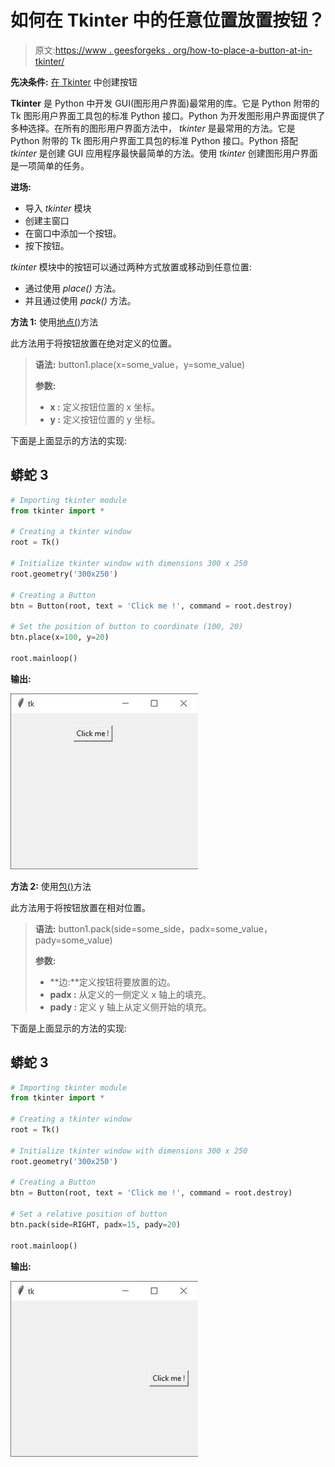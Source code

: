 # 如何在 Tkinter 中的任意位置放置按钮？

> 原文:[https://www . geesforgeks . org/how-to-place-a-button-at-in-tkinter/](https://www.geeksforgeeks.org/how-to-place-a-button-at-any-position-in-tkinter/)

**先决条件:** [在 Tkinter](https://www.geeksforgeeks.org/python-creating-a-button-in-tkinter/) 中创建按钮

**Tkinter** 是 Python 中开发 GUI(图形用户界面)最常用的库。它是 Python 附带的 Tk 图形用户界面工具包的标准 Python 接口。Python 为开发图形用户界面提供了多种选择。在所有的图形用户界面方法中， *tkinter* 是最常用的方法。它是 Python 附带的 Tk 图形用户界面工具包的标准 Python 接口。Python 搭配 *tkinter* 是创建 GUI 应用程序最快最简单的方法。使用 *tkinter* 创建图形用户界面是一项简单的任务。

**进场:**

*   导入 *tkinter* 模块
*   创建主窗口
*   在窗口中添加一个按钮。
*   按下按钮。

*tkinter* 模块中的按钮可以通过两种方式放置或移动到任意位置:

*   通过使用 *place()* 方法。
*   并且通过使用 *pack()* 方法。

**方法 1:** 使用[地点()](https://www.geeksforgeeks.org/python-place-method-in-tkinter/)方法

此方法用于将按钮放置在绝对定义的位置。

> **语法:** button1.place(x=some_value，y=some_value)
> 
> **参数:**
> 
> *   **x :** 定义按钮位置的 x 坐标。
> *   **y :** 定义按钮位置的 y 坐标。

下面是上面显示的方法的实现:

## 蟒蛇 3

```py
# Importing tkinter module 
from tkinter import *        

# Creating a tkinter window
root = Tk() 

# Initialize tkinter window with dimensions 300 x 250             
root.geometry('300x250')     

# Creating a Button
btn = Button(root, text = 'Click me !', command = root.destroy)

# Set the position of button to coordinate (100, 20)
btn.place(x=100, y=20)

root.mainloop()
```

**输出:**

![](img/0f32863e9eed1c6069eae645e8871463.png)

**方法 2:** 使用[包()](https://www.geeksforgeeks.org/python-pack-method-in-tkinter/)方法

此方法用于将按钮放置在相对位置。

> **语法:** button1.pack(side=some_side，padx=some_value，pady=some_value)
> 
> **参数:**
> 
> *   **边:**定义按钮将要放置的边。
> *   **padx :** 从定义的一侧定义 x 轴上的填充。
> *   **pady :** 定义 y 轴上从定义侧开始的填充。

下面是上面显示的方法的实现:

## 蟒蛇 3

```py
# Importing tkinter module 
from tkinter import *        

# Creating a tkinter window
root = Tk() 

# Initialize tkinter window with dimensions 300 x 250             
root.geometry('300x250')     

# Creating a Button
btn = Button(root, text = 'Click me !', command = root.destroy)

# Set a relative position of button
btn.pack(side=RIGHT, padx=15, pady=20)

root.mainloop()
```

**输出:**

![](img/6757f4f1518f15be2ab6f29c60ea7552.png)